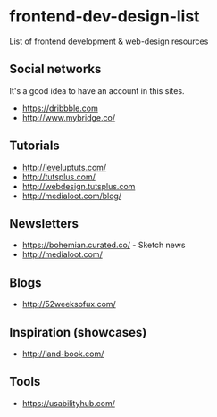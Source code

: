 # frontend-dev-design-list
List of frontend development &amp; web-design resources

## Social networks
It's a good idea to have an account in this sites.
* https://dribbble.com
* http://www.mybridge.co/

## Tutorials
* http://leveluptuts.com/
* http://tutsplus.com/
* http://webdesign.tutsplus.com
* http://medialoot.com/blog/

## Newsletters
* https://bohemian.curated.co/ - Sketch news
* http://medialoot.com/

## Blogs
* http://52weeksofux.com/

## Inspiration (showcases)
* http://land-book.com/

## Tools
* https://usabilityhub.com/

